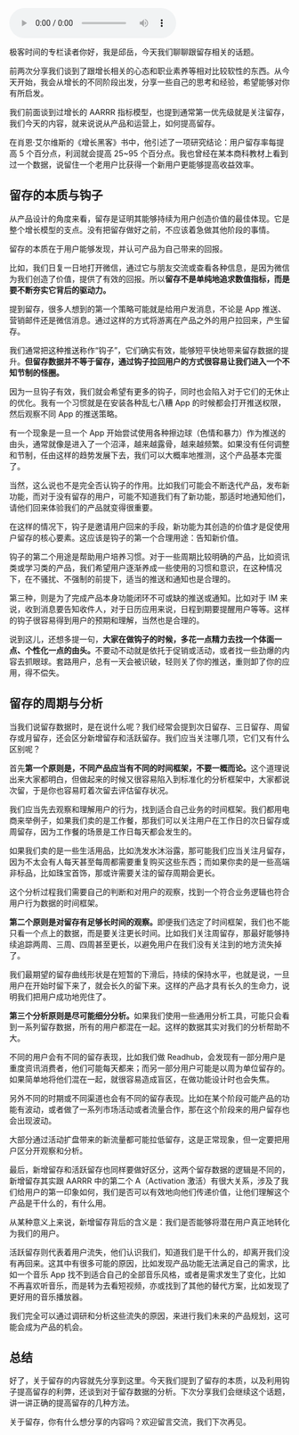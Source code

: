 <audio title="16 _ 当钩子靠不住时，如何提高用户留存？（上）" src="https://static001.geekbang.org/resource/audio/e3/9d/e384a29d59a4739a7315c026a042009d.mp3" controls="controls"></audio> 
<p>极客时间的专栏读者你好，我是邱岳，今天我们聊聊跟留存相关的话题。</p>
<p>前两次分享我们谈到了跟增长相关的心态和职业素养等相对比较软性的东西。从今天开始，我会从增长的不同阶段出发，分享一些自己的思考和经验，希望能够对你有所启发。</p>
<p>我们前面谈到过增长的 AARRR 指标模型，也提到通常第一优先级就是关注留存，我们今天的内容，就来说说从产品和运营上，如何提高留存。</p>
<p>在肖恩·艾尔维斯的《增长黑客》书中，他引述了一项研究结论：用户留存率每提高 5 个百分点，利润就会提高 25~95 个百分点。我也曾经在某本商科教材上看到过一个数据，说留住一个老用户比获得一个新用户更能够提高收益效率。</p>
<h2>留存的本质与钩子</h2>
<p><span class="orange">从产品设计的角度来看，留存是证明其能够持续为用户创造价值的最佳体现。它是整个增长模型的支点。没有把留存做好之前，不应该着急做其他阶段的事情。</span></p>
<p>留存的本质在于用户能够发现，并认可产品为自己带来的回报。</p>
<p>比如，我们日复一日地打开微信，通过它与朋友交流或查看各种信息，是因为微信为我们创造了价值，提供了有效的回报。所以<strong>留存不是单纯地追求数值指标，而是要不断夯实它背后的驱动力。</strong></p>
<p>提到留存，很多人想到的第一个策略可能就是给用户发消息，不论是 App 推送、营销邮件还是微信消息。通过这样的方式将游离在产品之外的用户拉回来，产生留存。</p><!-- [[[read_end]]] -->
<p>我们通常把这种推送称作“钩子”，它们确实有效，能够短平快地带来留存数据的提升。<strong>但留存数据并不等于留存，通过钩子拉回用户的方式很容易让我们进入一个不知节制的怪圈。</strong></p>
<p>因为一旦钩子有效，我们就会希望有更多的钩子，同时也会陷入对于它们的无休止的优化。我有一个习惯就是在安装各种乱七八糟 App 的时候都会打开推送权限，然后观察不同 App 的推送策略。</p>
<p>有一个现象是一旦一个 App 开始尝试使用各种擦边球（色情和暴力）作为推送的由头，通常就像是进入了一个沼泽，越来越露骨，越来越频繁。如果没有任何调整和节制，任由这样的趋势发展下去，我们可以大概率地推测，这个产品基本完蛋了。</p>
<p>当然，这么说也不是完全否认钩子的作用。比如我们可能会不断迭代产品，发布新功能，而对于没有留存的用户，可能不知道我们有了新功能，那适时地通知他们，请他们回来体验我们的产品就变得很重要。</p>
<p>在这样的情况下，钩子是邀请用户回来的手段，新功能为其创造的价值才是促使用户留存的核心要素。这应该是钩子的第一个合理用途：告知新价值。</p>
<p>钩子的第二个用途是帮助用户培养习惯。对于一些周期比较明确的产品，比如资讯类或学习类的产品，我们希望用户逐渐养成一些使用的习惯和意识，在这种情况下，在不骚扰、不强制的前提下，适当的推送和通知也是合理的。</p>
<p>第三种，则是为了完成产品本身功能闭环不可或缺的推送或通知。比如对于 IM 来说，收到消息要告知收件人，对于日历应用来说，日程到期要提醒用户等等。这样的钩子很容易得到用户的预期和理解，当然也是合理的。</p>
<p>说到这儿，还想多提一句，<strong>大家在做钩子的时候，多花一点精力去找一个体面一点、个性化一点的由头。</strong>不要动不动就是依托于促销或活动，或者找一些劲爆的内容去抓眼球。套路用户，总有一天会被识破，轻则关了你的推送，重则卸了你的应用，得不偿失。</p>
<h2>留存的周期与分析</h2>
<p>当我们说留存数据时，是在说什么呢？我们经常会提到次日留存、三日留存、周留存或月留存，还会区分新增留存和活跃留存。我们应当关注哪几项，它们又有什么区别呢？</p>
<p>首先<strong>第一个原则是，不同产品应当有不同的时间框架，不要一概而论。</strong>这个道理说出来大家都明白，但做起来的时候又很容易陷入到标准化的分析框架中，大家都说次留，于是你也容易盯着次留去评估留存状况。</p>
<p>我们应当先去观察和理解用户的行为，找到适合自己业务的时间框架。我们都用电商来举例子，如果我们卖的是工作餐，那我们可以关注用户在工作日的次日留存或周留存，因为工作餐的场景是工作日每天都会发生的。</p>
<p>如果我们卖的是一些生活用品，比如洗发水沐浴露，那可能我们应当关注月留存，因为不太会有人每天甚至每周都需要重复购买这些东西；而如果你卖的是一些高端非标品，比如珠宝首饰，那或许需要关注的留存周期会更长。</p>
<p>这个分析过程我们需要自己的判断和对用户的观察，找到一个符合业务逻辑也符合用户行为数据的时间框架。</p>
<p><strong>第二个原则是对留存有足够长时间的观察。</strong>即便我们选定了时间框架，我们也不能只看一个点上的数据，而是要关注更长时间。比如我们关注周留存，那最好能够持续追踪两周、三周、四周甚至更长，以避免用户在我们没有关注到的地方流失掉了。</p>
<p>我们最期望的留存曲线形状是在短暂的下滑后，持续的保持水平，也就是说，一旦用户在开始时留下来了，就会长久的留下来。这样的产品才具有长久的生命力，说明我们把用户成功地兜住了。</p>
<p><strong>第三个分析原则是尽可能细分分析。</strong>如果我们使用一些通用分析工具，可能只会看到一系列留存数据，所有的用户都混在一起。这样的数据其实对我们的分析帮助不大。</p>
<p>不同的用户会有不同的留存表现，比如我们做 Readhub，会发现有一部分用户是重度资讯消费者，他们可能每天都来；而另一部分用户可能是以周为单位留存的。如果简单地将他们混在一起，就很容易造成盲区，在做功能设计时也会失焦。</p>
<p>另外不同的时期或不同渠道也会有不同的留存表现。比如在某个阶段可能产品的功能有波动，或者做了一系列市场活动或者流量合作，那在这个阶段来的用户留存也会出现波动。</p>
<p>大部分通过活动扩盘带来的新流量都可能拉低留存，这是正常现象，但一定要把用户区分开观察和分析。</p>
<p>最后，新增留存和活跃留存也同样要做好区分，这两个留存数据的逻辑是不同的，新增留存其实跟 AARRR 中的第二个 A（Activation 激活）有很大关系，涉及了我们给用户的第一印象如何，我们是否可以有效地向他们传递价值，让他们理解这个产品是干什么的，有什么用。</p>
<p>从某种意义上来说，新增留存背后的含义是：我们是否能够将潜在用户真正地转化为我们的用户。</p>
<p>活跃留存则代表着用户流失，他们认识我们，知道我们是干什么的，却离开我们没有再回来。这其中有很多可能的原因，比如发现产品功能无法满足自己的需求，比如一个音乐 App 找不到适合自己的全部音乐风格，或者是需求发生了变化，比如不再喜欢听音乐，而是转为去看短视频，亦或找到了其他的替代方案，比如发现了更好用的音乐播放器。</p>
<p>我们完全可以通过调研和分析这些流失的原因，来进行我们未来的产品规划，这可能会成为产品的机会。</p>
<h2>总结</h2>
<p>好了，关于留存的内容就先分享到这里。今天我们提到了留存的本质，以及利用钩子提高留存的利弊，还谈到对于留存数据的分析。下次分享我们会继续这个话题，讲一讲正确的提高留存的几种方法。</p>
<p>关于留存，你有什么想分享的内容吗？欢迎留言交流，我们下次再见。</p>
<p></p>
